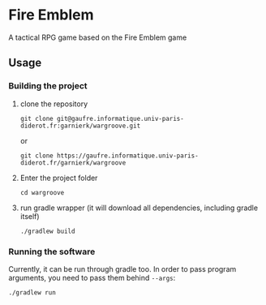 # Fire Emblem

A tactical RPG game based on the Fire Emblem game

## Usage

### Building the project

1. clone the repository
    ```
    git clone git@gaufre.informatique.univ-paris-diderot.fr:garnierk/wargroove.git
    ```
   or
    ```
    git clone https://gaufre.informatique.univ-paris-diderot.fr/garnierk/wargroove
    ```
2. Enter the project folder
    ```
    cd wargroove
    ```
4. run gradle wrapper (it will download all dependencies, including gradle itself)
    ```
    ./gradlew build
    ```

### Running the software

Currently, it can be run through gradle too. In order to pass program arguments, you need to pass them behind `--args`:


```
./gradlew run 
```
